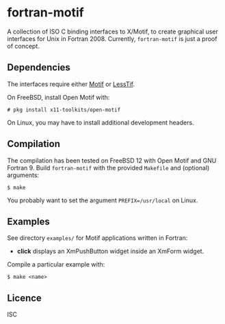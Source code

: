 # fortran-motif
A collection of ISO C binding interfaces to X/Motif, to create graphical user
interfaces for Unix in Fortran 2008.  Currently, `fortran-motif` is just a proof
of concept.

## Dependencies
The interfaces require either [Motif](https://en.wikipedia.org/wiki/Motif_(software))
or [LessTif](https://en.wikipedia.org/wiki/LessTif).

On FreeBSD, install Open Motif with:

```
# pkg install x11-toolkits/open-motif
```

On Linux, you may have to install additional development headers.

## Compilation
The compilation has been tested on FreeBSD 12 with Open Motif and GNU Fortran 9.
Build `fortran-motif` with the provided `Makefile` and (optional) arguments:

```
$ make
```

You probably want to set the argument `PREFIX=/usr/local` on Linux.

## Examples
See directory `examples/` for Motif applications written in Fortran:

* **click** displays an XmPushButton widget inside an XmForm widget.

Compile a particular example with:

```
$ make <name>
```

## Licence
ISC
